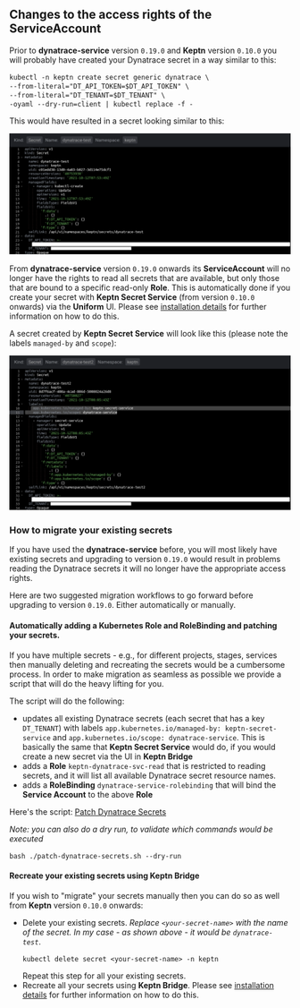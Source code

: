 ## Changes to the access rights of the ServiceAccount

Prior to **dynatrace-service** version `0.19.0` and **Keptn** version `0.10.0` you will probably have created your Dynatrace secret in a way similar to this:

```shell
kubectl -n keptn create secret generic dynatrace \
--from-literal="DT_API_TOKEN=$DT_API_TOKEN" \
--from-literal="DT_TENANT=$DT_TENANT" \
-oyaml --dry-run=client | kubectl replace -f -
```

This would have resulted in a secret looking similar to this:

![Dynatrace secret by kubectl](images/secrets/secret-by-kubectl.png "Dynatrace secret by kubectl")

From **dynatrace-service** version `0.19.0` onwards its **ServiceAccount** will no longer have the rights to read all secrets that are available, but only those that are bound to a specific read-only **Role**. 
This is automatically done if you create your secret with **Keptn Secret Service** (from version `0.10.0` onwards) via the **Uniform** UI. Please see [installation details](installation.md#2-create-a-secret-with-keptn-bridge) for further information on how to do this.

A secret created by **Keptn Secret Service** will look like this (please note the labels `managed-by` and `scope`):

![Dynatrace secret by secret service](images/secrets/secret-by-secret-service.png "Dynatrace secret by secret service")


### How to migrate your existing secrets

If you have used the **dynatrace-service** before, you will most likely have existing secrets and upgrading to version `0.19.0` would result in problems reading the Dynatrace secrets it will no longer have the appropriate access rights. 

Here are two suggested migration workflows to go forward before upgrading to version `0.19.0`. Either automatically or manually. 


#### Automatically adding a Kubernetes Role and RoleBinding and patching your secrets.

If you have multiple secrets - e.g., for different projects, stages, services then manually deleting and recreating the secrets would be a cumbersome process. In order to make migration as seamless as possible we provide a script that will do the heavy lifting for you.

The script will do the following:
- updates all existing Dynatrace secrets (each secret that has a key `DT_TENANT`) with labels `app.kubernetes.io/managed-by: keptn-secret-service` and `app.kubernetes.io/scope: dynatrace-service`. This is basically the same that **Keptn Secret Service** would do, if you would create a new secret via the UI in **Keptn Bridge**
- adds a **Role** `keptn-dynatrace-svc-read` that is restricted to reading secrets, and it will list all available Dynatrace secret resource names.
- adds a **RoleBinding** `dynatrace-service-rolebinding` that will bind the **Service Account** to the above **Role** 

Here's the script: [Patch Dynatrace Secrets](patch-dynatrace-secrets.sh?raw=true)

*Note: you can also do a dry run, to validate which commands would be executed*
```shell
bash ./patch-dynatrace-secrets.sh --dry-run
```


#### Recreate your existing secrets using Keptn Bridge

If you wish to "migrate" your secrets manually then you can do so as well from **Keptn** version `0.10.0` onwards:

- Delete your existing secrets. *Replace `<your-secret-name>` with the name of the secret. In my case - as shown above - it would be `dynatrace-test`*.
  ```console
  kubectl delete secret <your-secret-name> -n keptn 
  ```
  Repeat this step for all your existing secrets.
- Recreate all your secrets using **Keptn Bridge**. Please see [installation details](installation.md#2-create-a-secret-with-keptn-bridge) for further information on how to do this.

